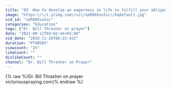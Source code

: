 ```yaml
---
title: "93  How to develop an eagerness in life to fulfill your obligations"
image: "https:\/\/i.ytimg.com\/vi\/vpR80XvoIsc\/hqdefault.jpg"
vid_id: "vpR80XvoIsc"
categories: "Education"
tags: ["Dr. Bill Thrasher on prayer"]
date: "2021-09-11T03:02:44+03:00"
vid_date: "2018-11-26T06:22:42Z"
duration: "PT4M20S"
viewcount: "25"
likeCount: ""
dislikeCount: ""
channel: "Dr. Bill Thrasher on Prayer"
---
```

{% raw %}Dr. Bill Thrasher on prayer<br />victoriouspraying.com{% endraw %}

